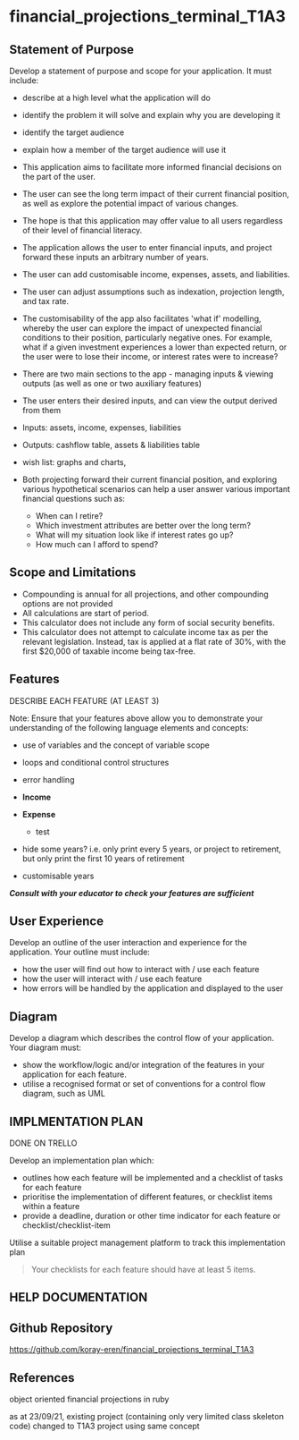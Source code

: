 # financial_projections_terminal_T1A3

## Statement of Purpose

Develop a statement of purpose and scope for your application. It must include:

* describe at a high level what the application will do
* identify the problem it will solve and explain why you are developing it
* identify the target audience
* explain how a member of the target audience will use it

* This application aims to facilitate more informed financial decisions on the part of the user.
* The user can see the long term impact of their current financial position, as well as explore the potential impact of various changes.
* The hope is that this application may offer value to all users regardless of their level of financial literacy.

* The application allows the user to enter financial inputs, and project forward these inputs an arbitrary number of years.
* The user can add customisable income, expenses, assets, and liabilities.
* The user can adjust assumptions such as indexation, projection length, and tax rate.
* The customisability of the app also facilitates 'what if' modelling, whereby the user can explore the impact of unexpected financial conditions to their position, particularly negative ones. For example, what if a given investment experiences a lower than expected return, or the user were to lose their income, or interest rates were to increase?

* There are two main sections to the app - managing inputs & viewing outputs (as well as one or two auxiliary features)
* The user enters their desired inputs, and can view the output derived from them
* Inputs: assets, income, expenses, liabilities
* Outputs: cashflow table, assets & liabilities table

* wish list: graphs and charts, 

* Both projecting forward their current financial position, and exploring various hypothetical scenarios can help a user answer various important financial questions such as:
  * When can I retire?
  * Which investment attributes are better over the long term?
  * What will my situation look like if interest rates go up?
  * How much can I afford to spend?

## Scope and Limitations

* Compounding is annual for all projections, and other compounding options are not provided
* All calculations are start of period.
* This calculator does not include any form of social security benefits.
* This calculator does not attempt to calculate income tax as per the relevant legislation. Instead, tax is applied at a flat rate of 30%, with the first $20,000 of taxable income being tax-free.

## Features

DESCRIBE EACH FEATURE (AT LEAST 3)

Note: Ensure that your features above allow you to demonstrate your understanding of the following language elements and concepts:

* use of variables and the concept of variable scope
* loops and conditional control structures
* error handling

* **Income**
* **Expense**
  * test
* hide some years? i.e. only print every 5 years, or project to retirement, but only print the first 10 years of retirement
* customisable years

***Consult with your educator to check your features are sufficient***

## User Experience

Develop an outline of the user interaction and experience for the application.
Your outline must include:

* how the user will find out how to interact with / use each feature
* how the user will interact with / use each feature
* how errors will be handled by the application and displayed to the user

## Diagram

Develop a diagram which describes the control flow of your application. Your diagram must:

* show the workflow/logic and/or integration of the features in your application for each feature.
* utilise a recognised format or set of conventions for a control flow diagram, such as UML

## IMPLMENTATION PLAN

DONE ON TRELLO

Develop an implementation plan which:

* outlines how each feature will be implemented and a checklist of tasks for each feature
* prioritise the implementation of different features, or checklist items within a feature
* provide a deadline, duration or other time indicator for each feature or checklist/checklist-item

Utilise a suitable project management platform to track this implementation plan

> Your checklists for each feature should have at least 5 items.

## HELP DOCUMENTATION

## Github Repository

<https://github.com/koray-eren/financial_projections_terminal_T1A3>

## References

object oriented financial projections in ruby

as at 23/09/21, existing project (containing only very limited class skeleton code) changed to T1A3 project using same concept
